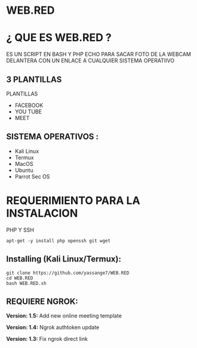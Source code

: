 # WEB.RED


# ¿ QUE ES WEB.RED ?
<p>ES UN SCRIPT EN BASH Y PHP ECHO PARA SACAR FOTO DE LA WEBCAM DELANTERA CON UN ENLACE A CUALQUIER SISTEMA OPERATIIVO </p>

## 3 PLANTILLAS
<p>PLANTILLAS</p>
<ul>
  <li>FACEBOOK</li>
  <li>YOU TUBE</li>
   <li>MEET</li>
</ul>


## SISTEMA OPERATIVOS :
<ul>
  <li>Kali Linux</li>
  <li>Termux</li>
  <li>MacOS</li>
  <li>Ubuntu</li>
  <li>Parrot Sec OS</li>
</ul>

# REQUERIMIENTO PARA LA INSTALACION
<p>PHP Y SSH</p>

```
apt-get -y install php openssh git wget
```

## Installing (Kali Linux/Termux):

```
git clone https://github.com/yassange7/WEB.RED
cd WEB.RED
bash WEB.RED.sh
```

## REQUIERE NGROK:

<p><b>Version: 1.5:</b> Add new online meeting template</p>
<p><b>Version: 1.4:</b> Ngrok authtoken update</p>
<p><b>Version: 1.3:</b> Fix ngrok direct link</p>


